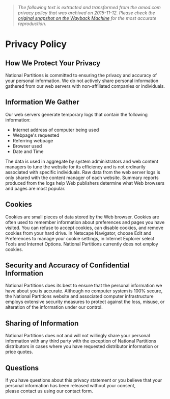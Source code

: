 > *The following text is extracted and transformed from the amod.com privacy policy that was archived on 2015-11-12. Please check the [original snapshot on the Wayback Machine](https://web.archive.org/web/20151112011758id_/http%3A//nationalpartitions.com/privacy) for the most accurate reproduction.*

# Privacy Policy

## How We Protect Your Privacy

National Partitions is committed to ensuring the privacy and accuracy of your personal information. We do not actively share personal information gathered from our web servers with non-affiliated companies or individuals.

## Information We Gather

Our web servers generate temporary logs that contain the following information:

  * Internet address of computer being used
  * Webpage's requested
  * Referring webpage
  * Browser used
  * Date and Time



The data is used in aggregate by system administrators and web content managers to tune the website for its efficiency and is not ordinarily associated with specific individuals. Raw data from the web server logs is only shared with the content manager of each website. Summary reports produced from the logs help Web publishers determine what Web browsers and pages are most popular.

## Cookies

Cookies are small pieces of data stored by the Web browser. Cookies are often used to remember information about preferences and pages you have visited. You can refuse to accept cookies, can disable cookies, and remove cookies from your hard drive. In Netscape Navigator, choose Edit and Preferences to manage your cookie settings, in Internet Explorer select Tools and Internet Options. National Partitions currently does not employ cookies.

## Security and Accuracy of Confidential Information

National Partitions does its best to ensure that the personal information we have about you is accurate. Although no computer system is 100% secure, the National Partitions website and associated computer infrastructure employs extensive security measures to protect against the loss, misuse, or alteration of the information under our control.

## Sharing of Information

National Partitions does not and will not willingly share your personal information with any third party with the exception of National Partitions distributors in cases where you have requested distributor information or price quotes.

## Questions

If you have questions about this privacy statement or you believe that your personal information has been released without your consent, please contact us using our contact form.
